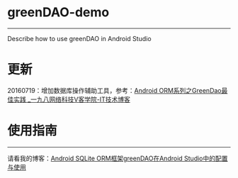 # greenDAO-demo
---

Describe how to use greenDAO in Android Studio

# 更新

20160719：增加数据库操作辅助工具，参考：[Android ORM系列之GreenDao最佳实践 _一九八网络科技V客学院-IT技术博客](http://blog.inet198.cn/?sbsujjbcy/article/details/48156683)

# 使用指南
---

请看我的博客：[Android SQLite ORM框架greenDAO在Android Studio中的配置与使用](http://jp1017.gitcafe.io/2015/12/20/Android-SQLite-ORM%E6%A1%86%E6%9E%B6greenDAO%E5%9C%A8Android-Studio%E4%B8%AD%E7%9A%84%E9%85%8D%E7%BD%AE%E4%B8%8E%E4%BD%BF%E7%94%A8/)

